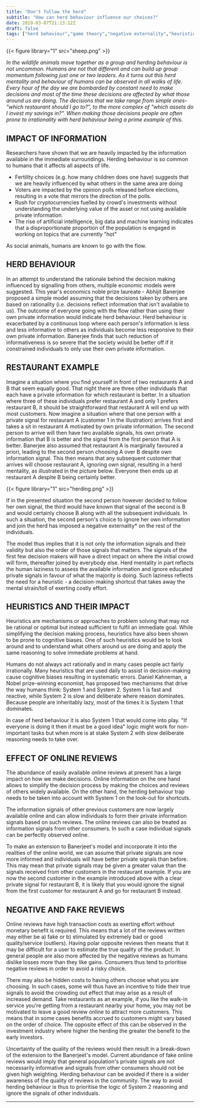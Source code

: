 ```yaml
---
title: "Don't follow the herd"
subtitle: "How can herd behaviour influence our choices?"
date: 2019-03-07T21:13:12Z
draft: false
tags: ["herd behaviour","game theory","negative externality","heuristics","online reviews"]
---
```

{{< figure library="1" src="sheep.png" >}}

_In the wildlife animals move together as a group and herding behaviour is not uncommon. Humans are not that different and can build up group momentum following just one or two leaders. As it turns out this herd mentality and behaviour of humans can be observed in all walks of life. Every hour of the day we are bombarded by constant need to make decisions and most of the time these decisions are affected by what those around us are doing. The decisions that we take range from simple ones- "which restaurant should I go to?", to the more complex of "which assets do I invest my savings in?". When making those decisions people are often prone to irrationality with herd behaviour being a prime example of this._

## IMPACT OF INFORMATION

Researchers have shown that we are heavily impacted by the information available in the immediate surroundings. Herding behaviour is so common to humans that it affects all aspects of life.

- Fertility choices (e.g. how many children does one have) suggests that we are heavily influenced by what others in the same area are doing
- Voters are impacted by the opinion polls released before elections, resulting in a vote that mirrors the direction of the polls.
- Rush for cryptocurrencies fuelled by crowd's investments without understanding the underlying value of the asset or not using available private information.
- The rise of artificial intelligence, big data and machine learning indicates that a disproportionate proportion of the population is engaged in working on topics that are currently "hot"

As social animals, humans are known to go with the flow.


## HERD BEHAVIOUR

In an attempt to understand the rationale behind the decision making influenced by signalling from others, multiple economic models were suggested. This year's economics noble prize laureate - Abhijit Banerjee proposed a simple model assuming that the decisions taken by others are based on rationality (i.e. decisions reflect information that isn't available to us). The outcome of everyone going with the flow rather than using their own private information would indicate herd behaviour. Herd behaviour is exacerbated by a continuous loop where each person's information is less and less informative to others as individuals become less responsive to their own private information. Banerjee finds that such reduction of informativeness is so severe that the society would be better off if it constrained individuals to only use their own private information.


## RESTAURANT EXAMPLE

Imagine a situation where you find yourself in front of two restaurants A and B that seem equally good. That night there are three other individuals that each have a private information for which restaurant is better. In a situation where three of these individuals prefer restaurant A and only 1 prefers restaurant B, it should be straightforward that restaurant A will end up with most customers. Now imagine a situation where that one person with a private signal for restaurant A (customer 1 in the illustration) arrives first and takes a sit in restaurant A motivated by own private information. The second person to arrive will then have two available signals, his own private information that B is better and the signal from the first person that A is better. Banerjee also assumed that restaurant A is marginally favoured a priori, leading to the second person choosing A over B despite own information signal. This then means that any subsequent customer that arrives will choose restaurant A, ignoring own signal, resulting in a herd mentality, as illustrated in the picture below. Everyone then ends up at restaurant A despite B being certainly better.

{{< figure library="1" src="herding.png" >}}

If in the presented situation the second person however decided to follow her own signal, the third would have known that signal of the second is B and would certainly choose B along with all the subsequent individuals. In such a situation, the second person's choice to ignore her own information and join the herd has imposed a negative externality* on the rest of the individuals.

The model thus implies that it is not only the information signals and their validity but also the order of those signals that matters. The signals of the first few decision makers will have a direct impact on where the initial crowd will form, thereafter joined by everybody else. Herd mentality in part reflects the human laziness to assess the available information and ignore educated private signals in favour of what the majority is doing. Such laziness reflects the need for a heuristic -  a decision-making shortcut that takes away the mental strain/toll of exerting costly effort.


## HEURISTICS AND THEIR IMPACT

Heuristics are mechanisms or approaches to problem solving that may not be rational or optimal but instead sufficient to fulfil an immediate goal. While simplifying the decision making process, heuristics have also been shown to be prone to cognitive biases. One of such heuristics would be to look around and to understand what others around us are doing and apply the same reasoning to solve immediate problems at hand.

Humans do not always act rationally and in many cases people act fairly irrationally. Many heuristics that are used daily to assist in decision-making cause cognitive biases resulting in systematic errors. Daniel Kahneman, a Nobel prize-winning economist, has proposed two mechanisms that drive the way humans think: System 1 and System 2. System 1 is fast and reactive, while System 2 is slow and deliberate where reason dominates. Because people are inheritably lazy, most of the times it is System 1 that dominates.

In case of herd behaviour it is also System 1 that would come into play. "If everyone is doing it then it must be a good idea" logic might work for non-important tasks but when more is at stake System 2 with slow deliberate reasoning needs to take over.


## EFFECT OF ONLINE REVIEWS

The abundance of easily available online reviews at present has a large impact on how we make decisions. Online information on the one hand allows to simplify the decision process by making the choices and reviews of others widely available. On the other hand, the herding behaviour trap needs to be taken into account with System 1 on the look-out for shortcuts.

The information signals of other previous customers are now largely available online and can allow individuals to form their private information signals based on such reviews. The online reviews can also be treated as information signals from other consumers. In such a case individual signals can be perfectly observed online.

To make an extension to Banerjeet's model and incorporate it into the realities of the online world, we can assume that private signals are now more informed and individuals will have better private signals than before. This may mean that private signals may be given a greater value than the signals received from other customers in the restaurant example. If you are now the second customer in the example introduced above with a clear private signal for restaurant B, it is likely that you would ignore the signal from the first customer for restaurant A and go for restaurant B instead.


## NEGATIVE AND FAKE REVIEWS

Online reviews have high transaction costs as exerting effort without monetary benefit is required. This means that a lot of the reviews written may either be a) fake or b) stimulated by extremely bad or good quality/service (outliers). Having polar opposite reviews then means that it may be difficult for a user to estimate the true quality of the product. In general people are also more affected by the negative reviews as humans dislike losses more than they like gains. Consumers thus tend to prioritise negative reviews in order to avoid a risky choice.

There may also be hidden costs to having others choose what you are choosing. In such cases, some will thus have an incentive to hide their true signals to avoid the crowding out effect that may arise as a result of increased demand. Take restaurants as an example, if you like the walk-in service you're getting from a restaurant nearby your home, you may not be motivated to leave a good review online to attract more customers. This means that in some cases benefits accrued to customers might vary based on the order of choice. The opposite effect of this can be observed in the investment industry where higher the herding the greater the benefit to the early investors.

Uncertainty of the quality of the reviews would then result in a break-down of the extension to the Banerjeet's model. Current abundance of fake online reviews would imply that general population's private signals are not necessarily informative and signals from other consumers should not be given high weighting. Herding behaviour can be avoided if there is a wider awareness of the quality of reviews in the community. The way to avoid herding behaviour is thus to prioritise the logic of System 2 reasoning and ignore the signals of other individuals.

---
